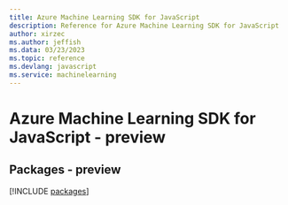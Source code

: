 ```yaml
---
title: Azure Machine Learning SDK for JavaScript
description: Reference for Azure Machine Learning SDK for JavaScript
author: xirzec
ms.author: jeffish
ms.data: 03/23/2023
ms.topic: reference
ms.devlang: javascript
ms.service: machinelearning
---
```

# Azure Machine Learning SDK for JavaScript - preview
## Packages - preview
[!INCLUDE [packages](machine-learning-index.md)]
